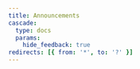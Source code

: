 ```yaml
---
title: Announcements
cascade:
  type: docs
  params:
    hide_feedback: true
redirects: [{ from: '*', to: '?' }]
---
```

